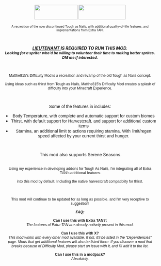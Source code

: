 <p style="text-align: center;"><span style="font-size: 12px;"><span style="font-family: arial, helvetica, sans-serif;"><a href="https://discord.gg/wG826KK"><img src="https://discordapp.com/assets/e4923594e694a21542a489471ecffa50.svg" alt="" width="142" height="48" /></a></span></span> <span style="font-size: 12px;"><a href="https://trello.com/b/dZapw5Cl/matthe815s-difficulty-mod"><span style="font-family: arial, helvetica, sans-serif;"><img src="https://d2k1ftgv7pobq7.cloudfront.net/meta/u/res/images/brand-assets/Logos/0099ec3754bf473d2bbf317204ab6fea/trello-logo-blue.png" alt="" width="155" height="48" /></span></a></span></p>
<p style="text-align: center;"><span style="font-size: 10px;">A recreation of the now discontinued Tough as Nails, with additional quality-of-life features, and implementations from Extra TAN.</span></p>
<p style="text-align: center;">&nbsp;</p>
<p style="text-align: center;"><span style="font-size: 14px;"><em><strong><a href="https://www.curseforge.com/minecraft/mc-mods/lieutenant">LIEUTENANT </a>IS REQUIRED TO RUN THIS MOD.<br /><span style="font-size: 12px;">Looking for a spriter who'd be willing to volunteer their time to making better sprites. DM me if interested.</span></strong></em></span></p>
<p style="text-align: center;">&nbsp;</p>
<p style="text-align: center;"><span style="font-family: arial, helvetica, sans-serif; font-size: 12px;">Matthe815's Difficulty Mod is a recreation and revamp of the old Tough as Nails concept.</span></p>
<p style="text-align: center;"><span style="font-family: arial, helvetica, sans-serif; font-size: 12px;">Using ideas such as thirst from Tough as Nails, Matthe815's Difficulty Mod creates a splash of difficulty into your Minecraft Experience.</span></p>
<p style="text-align: center;">&nbsp;</p>
<p style="text-align: center;"><span style="font-family: arial, helvetica, sans-serif;">Some of the features in includes:</span></p>
<ul>
   <li style="text-align: center;"><span style="font-family: arial, helvetica, sans-serif;">Body Temperature, with complete and automatic support for custom biomes</span></li>
   <li style="text-align: center;"><span style="font-family: arial, helvetica, sans-serif;">Thirst, with default support for Harvestcraft, and support for additional custom items</span></li>
   <li style="text-align: center;"><span style="font-family: arial, helvetica, sans-serif;">Stamina, an additional limit to actions requiring stamina. With limit/regen speed affected by your current thirst and hunger.</span></li>
</ul>
<p style="text-align: center;">&nbsp;</p>
<p style="text-align: center;">&nbsp;This mod also supports Serene Seasons.<br /><br /></p>
<p style="text-align: center;"><span style="font-family: arial, helvetica, sans-serif; font-size: 12px;">Using my experience in developing addons for Tough As Nails, I'm integrating all of Extra TAN's additional features</span></p>
<p style="text-align: center;"><span style="font-family: arial, helvetica, sans-serif; font-size: 12px;">into this mod by default. Including the native harvestcraft compatiblity for thirst.</span></p>
<p style="text-align: center;">&nbsp;</p>
<p style="text-align: center;"><span style="font-family: arial, helvetica, sans-serif; font-size: 12px;">This mod will continue to be updated for as long as possible, and I'm very receptive to suggestion!<br /><br /><em><strong>FAQ:<br /><br /></strong></em><strong>Can I use this with Extra TAN?:<br /></strong><em>The features of Extra TAN are already natively present in this mod.<br /><br /></em><strong>Can I use this with X?<br /></strong><em>This mod works with every other mod available. If not, it'll be listed in the "Dependencies" page. Mods that get additional features will also be listed there. If you discover a mod that breaks because of Difficulty Mod, please start an issue with it, and I'll add it to the list.<br /><br /></em><strong>Can I use this in a modpack?<br /></strong><em>Absolutely.</em><strong><br /></strong></span>&nbsp;</p>
